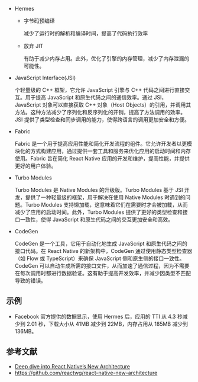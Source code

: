 - Hermes 

  - 字节码预编译

    减少了运行时的解析和编译时间，提高了代码执行效率

  - 放弃 JIT

    有助于减少内存占用。此外，优化了引擎的内存管理，减少了内存泄漏的可能性。

- JavaScript Interface(JSI)

  个轻量级的 C++ 框架，它允许 JavaScript 引擎与 C++ 代码之间进行直接交互。用于提高 JavaScript 和原生代码之间的通信效率。通过 JSI，JavaScript 对象可以直接获取 C++ 对象（Host Objects）的引用，并调用其方法。这种方法减少了序列化和反序列化的开销，提高了方法调用的效率。JSI 提供了类型检查和同步调用的能力，使得跨语言的调用更加安全和方便。

- Fabric

  Fabric 是一个用于提高应用性能和简化开发流程的组件。它允许开发者以更模块化的方式构建应用，通过提供一套工具和服务来优化应用的启动时间和内存使用。Fabric 旨在简化 React Native 应用的开发和维护，提高性能，并提供更好的用户体验。

- Turbo Modules

  Turbo Modules 是 Native Modules 的升级版。Turbo Modules 基于 JSI 开发，提供了一种轻量级的框架，用于解决在使用 Native Modules 时遇到的问题。Turbo Modules 支持懒加载，这意味着它们在需要时才会被加载，从而减少了应用的启动时间。此外，Turbo Modules 提供了更好的类型检查和接口一致性，使得 JavaScript 和原生代码之间的交互更加安全和高效。

- CodeGen

  CodeGen 是一个工具，它用于自动化地生成 JavaScript 和原生代码之间的接口代码。在 React Native 的新架构中，CodeGen 通过使用静态类型检查器（如 Flow 或 TypeScript）来确保 JavaScript 侧和原生侧的接口一致性。CodeGen 可以自动生成所需的接口文件，从而加速了通信过程，因为不需要在每次调用时都进行数据验证。这有助于提高开发效率，并减少因类型不匹配导致的错误。

## 示例

- Facebook 官方提供的数据显示，使用 Hermes 后，应用的 TTI 从 4.3 秒减少到 2.01 秒，下载大小从 41MB 减少到 22MB，内存占用从 185MB 减少到 136MB。

## 参考文献

- [Deep dive into React Native’s New Architecture](https://medium.com/coox-tech/deep-dive-into-react-natives-new-architecture-fb67ae615ccd)
- https://github.com/reactwg/react-native-new-architecture
